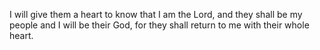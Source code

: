 I will give them a heart to know that I am the Lord, and they shall be my people and I will be their God, for they shall return to me with their whole heart.
